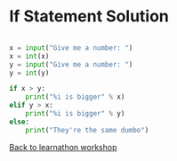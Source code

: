 # If Statement Solution

```python

x = input("Give me a number: ")
x = int(x)
y = input("Give me a number: ")
y = int(y)

if x > y:
    print("%i is bigger" % x)
elif y > x:
    print("%i is bigger" % y)
else:
    print("They're the same dumbo")
```
[Back to learnathon workshop](../README.md)
